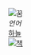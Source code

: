 ![꿈](http://cfile25.uf.tistory.com/image/1228D64E4EEAD08D295FFD)  
*언어*  
[하늘](https://youtu.be/Llmid-acpaA)  
[![책](http://image.hankookilbo.com/i.aspx?Guid=a1686a59bb05499e8cb77cb6878b668a&Month=20150916&size=400)](https://youtu.be/NsVRdMSE9gM)

